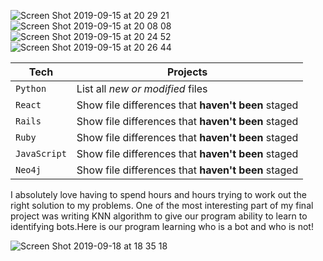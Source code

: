 ![Screen Shot 2019-09-15 at 20 29 21](https://user-images.githubusercontent.com/30932310/64926624-90ef3300-d7f7-11e9-919b-1b1f46b7ef03.png)
![Screen Shot 2019-09-15 at 20 08 08](https://user-images.githubusercontent.com/30932310/64926507-196cd400-d7f6-11e9-9afc-7ab2cb9cb39c.png)
![Screen Shot 2019-09-15 at 20 24 52](https://user-images.githubusercontent.com/30932310/64926574-f42c9580-d7f6-11e9-9b70-a98448859d58.png)
![Screen Shot 2019-09-15 at 20 26 44](https://user-images.githubusercontent.com/30932310/64926587-30f88c80-d7f7-11e9-90b9-0e70184b322a.png)


| Tech| Projects |
| --- | --- |
| `Python` | List all *new or modified* files |
| `React` | Show file differences that **haven't been** staged |
| `Rails` | Show file differences that **haven't been** staged |
| `Ruby` | Show file differences that **haven't been** staged |
| `JavaScript` | Show file differences that **haven't been** staged |
| `Neo4j` | Show file differences that **haven't been** staged |



I absolutely love having to spend hours and hours trying to work out the right solution to my problems. One of the most interesting part of my final project was writing KNN algorithm to give our program ability to learn to identifying bots.Here is our program learning who is a bot and who is not!

![Screen Shot 2019-09-18 at 18 35 18](https://user-images.githubusercontent.com/30932310/65229148-14e13d80-dacc-11e9-9a60-67b2a04fdc8c.png)
